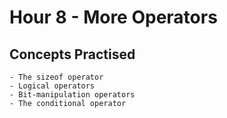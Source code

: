# Hour 8 - More Operators


## Concepts Practised 

    - The sizeof operator
    - Logical operators
    - Bit-manipulation operators
    - The conditional operator